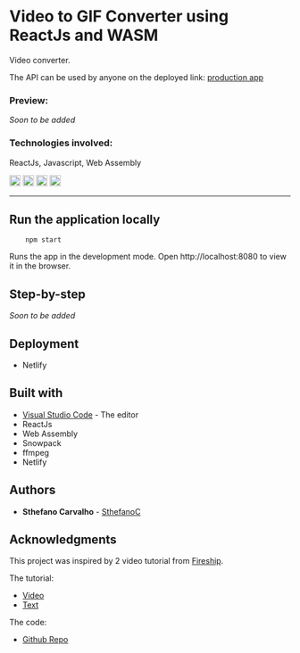 # Video to GIF Converter using ReactJs and WASM

Video converter.

The API can be used by anyone on the deployed link:
<a href="https://sthefanoc.com">production app</a>

### Preview:

_Soon to be added_

### Technologies involved:

ReactJs, Javascript, Web Assembly

<div>
  <code><img height="20" alt="HTML5" src="https://img.shields.io/badge/html5%20-%23E34F26.svg?&style=for-the-badge&logo=html5&logoColor=white"/></code>
  <code><img height="20" alt="CSS3" src="https://img.shields.io/badge/css3%20-%231572B6.svg?&style=for-the-badge&logo=css3&logoColor=white"/></code>
  <code><img height="20" alt="JavaScript" src="https://img.shields.io/badge/javascript%20-%23323330.svg?&style=for-the-badge&logo=javascript&logoColor=%23F7DF1E"/></code>
  <code><img height="20" alt="React" src="https://img.shields.io/badge/react%20-%2320232a.svg?&style=for-the-badge&logo=react&logoColor=%2361DAFB"/></code>
</div>

---

## Run the application locally

```
    npm start
```

Runs the app in the development mode.
Open http://localhost:8080 to view it in the browser.

## Step-by-step

_Soon to be added_

## Deployment

- Netlify

## Built with

- [Visual Studio Code](https://code.visualstudio.com/) - The editor
- ReactJs
- Web Assembly
- Snowpack
- ffmpeg
- Netlify

## Authors

- **Sthefano Carvalho** - [SthefanoC](https://github.com/sthefanoc)

## Acknowledgments

This project was inspired by 2 video tutorial from [Fireship](https://github.com/fireship-io/).

The tutorial:

- [Video](https://youtu.be/-OTc0Ki7Sv0)
- [Text](https://fireship.io/lessons/wasm-video-to-gif/)

The code:

- [Github Repo](https://github.com/fireship-io/react-wasm-gif-maker)
